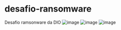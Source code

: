 # desafio-ransomware
Desafio ramsonware da DIO
![image](https://user-images.githubusercontent.com/85662352/231219814-c575f263-9ff1-43a6-b35b-ba197e50daa1.png)
![image](https://user-images.githubusercontent.com/85662352/231220074-b2d562a0-4d5b-4375-b782-58cac5e520a2.png)
![image](https://user-images.githubusercontent.com/85662352/231220323-8497f43c-6de4-4d61-8850-48b8bba37dee.png)
